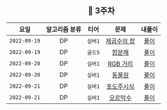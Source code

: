 <div align="center">

## 📅 3주차

|      요일      | 알고리즘 분류 |  티어   |                       문제                       | 내풀이 |
|:------------:|:-------:|:-----:|:----------------------------------------------:| :---:|
| `2022-09-19` |   DP    | `실버1` | [제곱수의 합](https://www.acmicpc.net/problem/1699) | [풀이](https://github.com/jangwon3828/Algorithm_Competition-Study/blob/wonjin/3%EC%A3%BC%EC%B0%A8/3%EC%A3%BC%EC%B0%A8_%EC%9B%90%EC%A7%84/%EC%A0%9C%EA%B3%B1%EC%88%98%EC%9D%98%ED%95%A9.java) |
| `2022-09-19` |   DP    | `골드5` |  [합분해](https://www.acmicpc.net/problem/2225)   | [풀이](https://github.com/jangwon3828/Algorithm_Competition-Study/blob/wonjin/3%EC%A3%BC%EC%B0%A8/3%EC%A3%BC%EC%B0%A8_%EC%9B%90%EC%A7%84/%ED%95%A9%EB%B6%84%ED%95%B4.java) |
| `2022-09-20` |   DP    | `실버1` | [RGB 거리](https://www.acmicpc.net/problem/1149) | [풀이](https://github.com/jangwon3828/Algorithm_Competition-Study/blob/wonjin/3%EC%A3%BC%EC%B0%A8/3%EC%A3%BC%EC%B0%A8_%EC%9B%90%EC%A7%84/RGB%EA%B1%B0%EB%A6%AC.java) |
| `2022-09-20` |   DP    | `실버1` |  [동물원](https://www.acmicpc.net/problem/1309)   | [풀이](https://github.com/jangwon3828/Algorithm_Competition-Study/blob/wonjin/3%EC%A3%BC%EC%B0%A8/3%EC%A3%BC%EC%B0%A8_%EC%9B%90%EC%A7%84/%EB%8F%99%EB%AC%BC%EC%9B%90.java) |
| `2022-09-21` |   DP    | `실버1` | [포도주시식](https://www.acmicpc.net/problem/2156)  | [풀이](https://github.com/jangwon3828/Algorithm_Competition-Study/blob/wonjin/3%EC%A3%BC%EC%B0%A8/3%EC%A3%BC%EC%B0%A8_%EC%9B%90%EC%A7%84/%ED%8F%AC%EB%8F%84%EC%A3%BC%EC%8B%9C%EC%8B%9D.java) |
| `2022-09-21` |   DP    | `실버1` | [오르막수](https://www.acmicpc.net/problem/11057)  | [풀이](https://github.com/jangwon3828/Algorithm_Competition-Study/blob/wonjin/3%EC%A3%BC%EC%B0%A8/3%EC%A3%BC%EC%B0%A8_%EC%9B%90%EC%A7%84/%EC%98%A4%EB%A5%B4%EB%A7%89%EC%88%98.java) |

</div>
